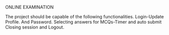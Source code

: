 ONLINE EXAMINATION 

The project should be capable of the following functionalities. 
Login-Update Profile.
And Password. 
Selecting answers for MCQs-Timer and auto submit Closing session and Logout.
